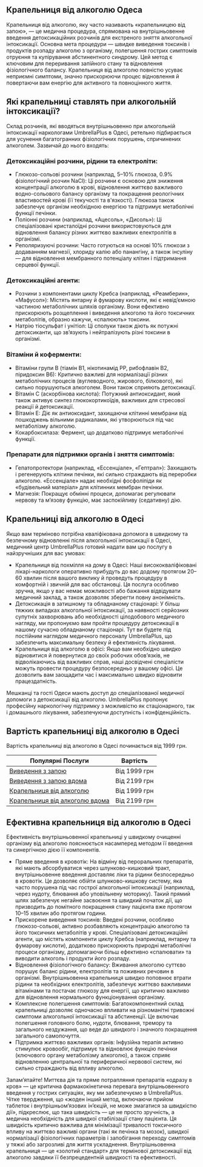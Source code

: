 
## Крапельниця від алкоголю Одеса

Крапельниця від алкоголю, яку часто називають «крапельницею від запою», — це медична процедура, спрямована на внутрішньовенне введення детоксикаційних розчинів для екстреного зняття алкогольної інтоксикації. Основна мета процедури — швидке виведення токсинів і продуктів розпаду алкоголю з організму, полегшення гострих симптомів отруєння та купірування абстинентного синдрому. Цей метод є ключовим для переривання запійного стану та відновлення фізіологічного балансу. Крапельниця від алкоголю повністю усуває неприємні симптоми, значно прискорюючи процес відновлення й повертаючи вам енергію для активного та повноцінного життя.

## Які крапельниці ставлять при алкогольній інтоксикації?

Склад розчинів, які вводяться внутрішньовенно при алкогольній інтоксикації наркологами UmbrellaPlus в Одесі, ретельно підбирається для усунення багатогранних фізіологічних порушень, спричинених алкоголем. Зазвичай до нього входять:

### Детоксикаційні розчини, рідини та електроліти:

* Глюкозо-сольові розчини (наприклад, 5–10% глюкоза, 0.9% фізіологічний розчин NaCl): Ці розчини є основою для зниження концентрації алкоголю в крові, відновлення життєво важливого водно-сольового балансу організму та покращення реологічних властивостей крові (її текучості та в'язкості). Глюкоза також забезпечує організм необхідною енергією та підтримує метаболічні функції печінки.
* Поліонні розчини (наприклад, «Ацесоль», «Дисоль»): Ці спеціалізовані кристалоїдні розчини використовуються для відновлення балансу різних життєво важливих електролітів в організмі.
* Реполяризуючі розчини: Часто готуються на основі 10% глюкози з додаванням магнезії, хлориду калію або панангіну, а також інсуліну — для відновлення мембранного потенціалу клітин і підтримання серцевої функції.

### Детоксикаційні агенти:

* Розчини з компонентами циклу Кребса (наприклад, «Реамберин», «Мафусол»): Містять янтарну й фумарову кислоти, які є невід’ємною частиною метаболічних шляхів організму. Вони ефективно прискорюють розщеплення і виведення алкоголю та його токсичних метаболітів, образно кажучи, «спалюють» токсини.
* Натрію тіосульфат і унітіол: Ці сполуки також діють як потужні детоксиканти, що зв’язують і нейтралізують різні токсини в організмі.

### Вітаміни й коферменти:

* Вітаміни групи B (тіамін B1, нікотинамід PP, рибофлавін B2, піридоксин B6): Критично важливі для нормалізації різних метаболічних процесів (вуглеводного, жирового, білкового), які сильно порушуються алкоголем. Вони також сприяють детоксикації.
* Вітамін C (аскорбінова кислота): Потужний антиоксидант, який також активує синтез глюкокортикоїдів, важливих для стресової реакції й детоксикації.
* Вітамін E: Діє як антиоксидант, захищаючи клітинні мембрани від пошкоджень вільними радикалами, які утворюються під час метаболізму алкоголю.
* Кокарбоксилаза: Фермент, що додатково підтримує метаболічні функції.

### Препарати для підтримки органів і зняття симптомів:

* Гепатопротектори (наприклад, «Ессенціале», «Гептрал»): Захищають і регенерують клітини печінки, які сильно страждають від переробки алкоголю. «Ессенціале» надає необхідні фосфоліпіди як «будівельний матеріал» для клітинних мембран печінки.
* Магнезія: Покращує обмінні процеси, допомагає регулювати нервову та м’язову функцію, має заспокійливу (седативну) дію.

## Крапельниці від алкоголю в Одесі

Якщо вам терміново потрібна кваліфікована допомога в швидкому та безпечному відновленні після алкогольної інтоксикації в Одесі, медичний центр UmbrellaPlus готовий надати вам цю послугу в найзручніших для вас умовах:

* Крапельниця від похмілля на дому в Одесі: Наші висококваліфіковані лікарі-наркологи оперативно прибудуть до вас додому протягом 20–60 хвилин після вашого виклику й проведуть процедуру в комфортній і звичній для вас обстановці. Ця послуга особливо зручна, якщо у вас немає можливості або бажання відвідувати медичний заклад, а також дозволяє зберегти повну анонімність.
* Детоксикація в затишному та обладнаному стаціонарі: У більш тяжких випадках алкогольної інтоксикації, за наявності серйозних супутніх захворювань або необхідності цілодобового медичного нагляду, ми пропонуємо вам пройти процедуру детоксикації в нашому сучасно обладнаному стаціонарі. Тут ви будете під постійним наглядом медичного персоналу UmbrellaPlus, що забезпечить максимальну безпеку й ефективність лікування.
* Крапельниця від алкоголю в офісі: Якщо вам необхідно швидко відновитися й повернутися до своїх робочих обов’язків, не відволікаючись від важливих справ, наші досвідчені спеціалісти можуть провести процедуру безпосередньо у вашому офісі. Це дозволить вам заощадити час і максимально швидко відновити працездатність.

Мешканці та гості Одеси мають доступ до спеціалізованої медичної допомоги з детоксикації від алкоголю. UmbrellaPlus пропонує професійну наркологічну підтримку з можливістю як стаціонарного, так і домашнього лікування, забезпечуючи доступність і конфіденційність.

## Вартість крапельниці від алкоголю в Одесі

Вартість крапельниці від алкоголю в Одесі починається від 1999 грн.

| Популярні Послуги                                                                                           | Вартість     |
| ----------------------------------------------------------------------------------------------------------- | ------------ |
| [Виведення з запою](https://umbrella-plus.com.ua/uk/vivod-iz-zapoia-od-ua/)                                 | Від 1999 грн |
| [Виведення з запою вдома](https://umbrella-plus.com.ua/uk/vivod-iz-zapoia-na-domy-od-ua/)                   | Від 2199 грн |
| [Крапельниця від алкоголю](https://umbrella-plus.com.ua/uk/services/kapelnica_ot_alkogola_umbrellaplus-ua/) | Від 1999 грн |
| [Крапельниця від алкоголю вдома](https://umbrella-plus.com.ua/uk/vizov-narkologa-od-ua/)                    | Від 2199 грн |

## Ефективна крапельниця від алкоголю в Одесі

Ефективність внутрішньовенної крапельниці у швидкому очищенні організму від алкоголю пояснюється насамперед методом її введення та синергічною дією її компонентів.

* Пряме введення в кровотік:
  На відміну від пероральних препаратів, які мають абсорбуватися через шлунково-кишковий тракт, внутрішньовенне введення доставляє ліки та рідини безпосередньо в кровотік. Це дозволяє обійти шлунково-кишкову систему, яка часто порушена під час гострої алкогольної інтоксикації (наприклад, через нудоту, блювання або уповільнену моторику). Такий прямий шлях забезпечує негайне засвоєння та швидкий початок дії, що призводить до помітного покращення стану пацієнта вже протягом 10–15 хвилин або протягом години.
* Прискорене виведення токсинів:
  Введені розчини, особливо глюкозо-сольові, активно розбавляють концентрацію алкоголю та його токсичних метаболітів у крові. Спеціалізовані детоксикаційні агенти, що містять компоненти циклу Кребса (наприклад, янтарну та фумарову кислоти), додатково прискорюють природні метаболічні процеси організму, допомагаючи більш ефективно «спалювати» та виводити алкоголь і продукти його розпаду.
* Відновлення фізіологічного балансу:
  Вживання алкоголю суттєво порушує баланс рідини, електролітів та поживних речовин в організмі. Внутрішньовенна крапельниця швидко поповнює втрати рідини та необхідних електролітів, забезпечує життєво важливими вітамінами та постачає глюкозу для енергії, що критично важливо для відновлення нормального функціонування організму.
* Комплексне полегшення симптомів:
  Багатокомпонентний склад крапельниці дозволяє одночасно впливати на різноманітні тривожні симптоми алкогольної інтоксикації та абстиненції. Це включає полегшення головного болю, нудоти, блювання, тремору та загального нездужання, що веде до швидкого і значного покращення загального самопочуття.
* Підтримка життєво важливих органів:
  Інфузійна терапія активно стимулює кровообіг, підтримує та відновлює функцію печінки (ключового органу метаболізму алкоголю), а також сприяє відновленню центральної та периферичної нервової систем, які сильно страждають від впливу алкоголю.

Запам’ятайте! Миттєва дія та пряме потрапляння препаратів «одразу в кров» — це критична фармакокінетична перевага внутрішньовенного введення у гострих ситуаціях, яку ми забезпечуємо в UmbrellaPlus. Чітке твердження, що «жоден інший метод, включаючи прийом таблеток і внутрішньом’язових ін’єкцій, не може змагатися за швидкістю дії», підкреслює, що така швидкість — це не просто зручність, а медична необхідність для швидкої стабілізації стану пацієнта. Ця швидкість критично важлива для мінімізації тривалості токсичного впливу на життєво важливі органи (такі як печінка та мозок), швидкої нормалізації фізіологічних параметрів і запобігання переходу симптомів у тяжкі або загрозливі для життя ускладнення. Внутрішньовенна крапельниця — це «золотий стандарт» для термінової детоксикації від алкоголю завдяки її безпрецедентній швидкості та ефективності.
